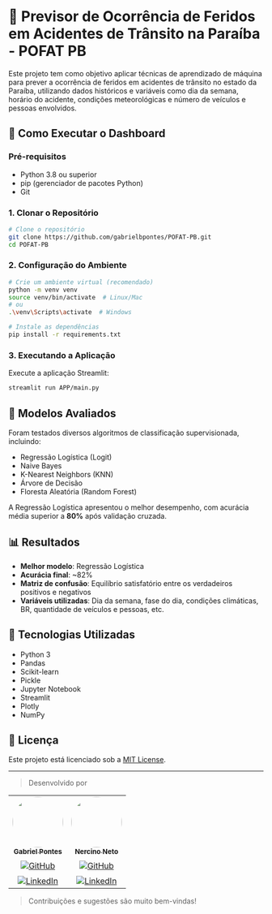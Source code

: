 # 🚧 Previsor de Ocorrência de Feridos em Acidentes de Trânsito na Paraíba - POFAT PB

Este projeto tem como objetivo aplicar técnicas de aprendizado de máquina para prever a ocorrência de feridos em acidentes de trânsito no estado da Paraíba, utilizando dados históricos e variáveis como dia da semana, horário do acidente, condições meteorológicas e número de veículos e pessoas envolvidos.

## 🚀 Como Executar o Dashboard

### Pré-requisitos

- Python 3.8 ou superior
- pip (gerenciador de pacotes Python)
- Git

### 1. Clonar o Repositório

```bash
# Clone o repositório
git clone https://github.com/gabrielbpontes/POFAT-PB.git
cd POFAT-PB
```

### 2. Configuração do Ambiente

```bash
# Crie um ambiente virtual (recomendado)
python -m venv venv
source venv/bin/activate  # Linux/Mac
# ou
.\venv\Scripts\activate  # Windows

# Instale as dependências
pip install -r requirements.txt
```

### 3. Executando a Aplicação

Execute a aplicação Streamlit:
```bash
streamlit run APP/main.py
```

## 🧠 Modelos Avaliados

Foram testados diversos algoritmos de classificação supervisionada, incluindo:

- Regressão Logística (Logit)
- Naive Bayes
- K-Nearest Neighbors (KNN)
- Árvore de Decisão
- Floresta Aleatória (Random Forest)

A Regressão Logística apresentou o melhor desempenho, com acurácia média superior a **80%** após validação cruzada.

## 📊 Resultados

- **Melhor modelo**: Regressão Logística
- **Acurácia final**: ~82%
- **Matriz de confusão**: Equilíbrio satisfatório entre os verdadeiros positivos e negativos
- **Variáveis utilizadas**: Dia da semana, fase do dia, condições climáticas, BR, quantidade de veículos e pessoas, etc.

## 🔧 Tecnologias Utilizadas

- Python 3
- Pandas
- Scikit-learn
- Pickle
- Jupyter Notebook
- Streamlit
- Plotly
- NumPy

## 📃 Licença

Este projeto está licenciado sob a [MIT License](LICENSE).

---

> Desenvolvido por

<table>
  <tr>
    <td align="center">
      <a href="https://github.com/gabrielbpontes">
        <img style="border-radius: 50%;" src="https://avatars.githubusercontent.com/u/127130171?s=48&v=4" width="100px;" alt=""/>
        <br />
        <sub><b>Gabriel Pontes</b></sub>
      </a>
      <br/>
      <a href="https://github.com/gabrielbpontes" target="_blank">
        <img src="https://img.shields.io/badge/github-%23121011.svg?style=for-the-badge&logo=github&logoColor=white" alt="GitHub" style="padding-top: 10px;">
      </a>
      <br/>
      <a href="https://www.linkedin.com/in/gabriel-pontes-2152a9276/" target="_blank">
        <img src="https://img.shields.io/badge/LinkedIn-%230077B5.svg?style=for-the-badge&logo=linkedin&logoColor=white" alt="LinkedIn" style="padding-top: 10px;">
      </a>
    </td>
    <td align="center">
      <a href="https://github.com/NercinoN21">
        <img style="border-radius: 50%;" src="https://avatars.githubusercontent.com/u/86074258?v=4" width="100px;" alt=""/>
        <br />
        <sub><b>Nercino Neto</b></sub>
      </a>
      <br />
      <a href="https://github.com/NercinoN21" target="_blank">
        <img src="https://img.shields.io/badge/github-%23121011.svg?style=for-the-badge&logo=github&logoColor=white" alt="GitHub" style="padding-top: 10px;">
      </a>
      <br/>
      <a href="https://www.linkedin.com/in/nercino-neto/" target="_blank">
        <img src="https://img.shields.io/badge/LinkedIn-%230077B5.svg?style=for-the-badge&logo=linkedin&logoColor=white" alt="LinkedIn" style="padding-top: 10px;">
      </a>
    </td>
  </tr>
</table>

> Contribuições e sugestões são muito bem-vindas!
